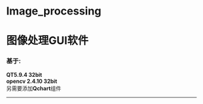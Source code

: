 # Image_processing
<h1>图像处理GUI软件</h1>

<h3>基于:</h3>
<div><b>QT5.9.4 32bit</b></div>
<div><b>opencv 2.4.10 32bit</b></div>
<div>另需要添加<b>Qchart</b>组件</div>
<hr/>
